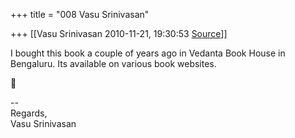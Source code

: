 +++
title = "008 Vasu Srinivasan"

+++
[[Vasu Srinivasan	2010-11-21, 19:30:53 [Source](https://groups.google.com/g/samskrita/c/po70UyQ7w90)]]



I bought this book a couple of years ago in Vedanta Book House in Bengaluru. Its available on various book websites.



--  
Regards,  
Vasu Srinivasan  

